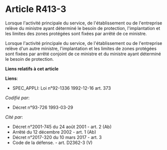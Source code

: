# Article R413-3

Lorsque l'activité principale du service, de l'établissement ou de l'entreprise relève du ministre ayant déterminé le besoin
de protection, l'implantation et les limites des zones protégées sont fixées par arrêté de ce ministre.

Lorsque l'activité principale du service, de l'établissement ou de l'entreprise relève d'un autre ministre, l'implantation et
les limites de zones protégées sont fixées par arrêté conjoint de ce ministre et du ministre ayant déterminé le besoin de
protection.

**Liens relatifs à cet article**

**Liens**:

  - SPEC_APPLI: Loi n°92-1336 1992-12-16 art. 373

_Codifié par_:

  - Décret n°93-726 1993-03-29

_Cité par_:

  - Décret n°2001-745 du 24 août 2001 - art. 2 (Ab)
  - Arrêté du 12 décembre 2002 - art. 1 (Ab)
  - Décret n°2017-320 du 10 mars 2017 - art. 3
  - Code de la défense. - art. D2362-3 (V)
